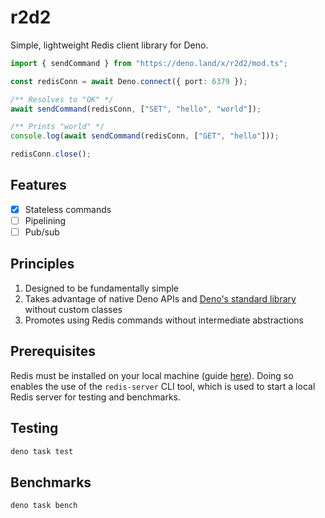 # r2d2

Simple, lightweight Redis client library for Deno.

```ts
import { sendCommand } from "https://deno.land/x/r2d2/mod.ts";

const redisConn = await Deno.connect({ port: 6379 });

/** Resolves to "OK" */
await sendCommand(redisConn, ["SET", "hello", "world"]);

/** Prints "world" */
console.log(await sendCommand(redisConn, ["GET", "hello"]));

redisConn.close();
```

## Features

- [x] Stateless commands
- [ ] Pipelining
- [ ] Pub/sub

## Principles

1. Designed to be fundamentally simple
2. Takes advantage of native Deno APIs and
   [Deno's standard library](https://deno.land/std) without custom classes
3. Promotes using Redis commands without intermediate abstractions

## Prerequisites

Redis must be installed on your local machine (guide
[here](https://redis.io/docs/getting-started/installation/)). Doing so enables
the use of the `redis-server` CLI tool, which is used to start a local Redis
server for testing and benchmarks.

## Testing

```bash
deno task test
```

## Benchmarks

```bash
deno task bench
```

